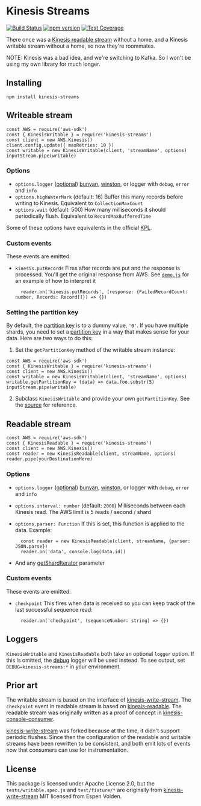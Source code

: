 Kinesis Streams
===============

[![Build Status](https://travis-ci.org/crccheck/kinesis-streams.svg?branch=master)](https://travis-ci.org/crccheck/kinesis-streams)
[![npm version](https://badge.fury.io/js/kinesis-streams.svg)](https://badge.fury.io/js/kinesis-streams)
[![Test Coverage](https://codeclimate.com/github/crccheck/kinesis-streams/badges/coverage.svg)](https://codeclimate.com/github/crccheck/kinesis-streams/coverage)

There once was a [Kinesis readable stream][kinesis-console-consumer] without a
home, and a Kinesis writable stream without a home, so now they're roommates.

NOTE: Kinesis was a bad idea, and we're switching to Kafka. So I won't be using
my own library for much longer.


Installing
----------

    npm install kinesis-streams


Writeable stream
----------------

    const AWS = require('aws-sdk')
    const { KinesisWritable } = require('kinesis-streams')
    const client = new AWS.Kinesis()
    client.config.update({ maxRetries: 10 })
    const writable = new KinesisWritable(client, 'streamName', options)
    inputStream.pipe(writable)

### Options

* `options.logger` ([optional](#loggers)) [bunyan], [winston], or logger with `debug`, `error` and `info`
* `options.highWaterMark` (default: 16) Buffer this many records before writing to Kinesis. Equivalent to `CollectionMaxCount`
* `options.wait` (default: 500) How many milliseconds it should periodically flush. Equivalent to `RecordMaxBufferedTime`

Some of these options have equivalents in the official [KPL].

### Custom events

These events are emitted:

* `kinesis.putRecords` Fires after records are put and the response is processed. You'll get the original response from AWS. See [`demo.js`](./demo.js) for an example of how to interpret it

        reader.on('kinesis.putRecords', (response: {FailedRecordCount: number, Records: Record[]}) => {})

### Setting the partition key

By default, the [partition key] is to a dummy value, `'0'`. If you have
multiple shards, you need to set a [partition key] in a way that makes sense
for your data. Here are two ways to do this:

1. Set the `getPartitionKey` method of the writable stream instance:

  ```
  const AWS = require('aws-sdk')
  const { KinesisWritable } = require('kinesis-streams')
  const client = new AWS.Kinesis()
  const writable = new KinesisWritable(client, 'streamName', options)
  writable.getPartitionKey = (data) => data.foo.substr(5)
  inputStream.pipe(writable)
  ```

2. Subclass `KinesisWritable` and provide your own `getPartitionKey`. See the [source](https://github.com/crccheck/kinesis-streams/blob/master/lib/writable.js) for reference.


Readable stream
---------------

    const AWS = require('aws-sdk')
    const { KinesisReadable } = require('kinesis-streams')
    const client = new AWS.Kinesis()
    const reader = new KinesisReadable(client, streamName, options)
    reader.pipe(yourDestinationHere)

### Options

* `options.logger` ([optional](#loggers)) [bunyan], [winston], or logger with `debug`, `error` and `info`
* `options.interval: number` (default: `2000`) Milliseconds between each Kinesis read. The AWS limit is 5 reads / second / shard
* `options.parser: Function` If this is set, this function is applied to the data. Example:

        const reader = new KinesisReadable(client, streamName, {parser: JSON.parse})
        reader.on('data', console.log(data.id))

* And any [getShardIterator] parameter

### Custom events

These events are emitted:

* `checkpoint` This fires when data is received so you can keep track of the last successful sequence read:

        reader.on('checkpoint', (sequenceNumber: string) => {})


Loggers
-------

`KinesisWritable` and `KinesisReadable` both take an optional `logger` option.
If this is omitted, the [debug] logger will be used instead. To see output, set
`DEBUG=kinesis-streams:*` in your environment.


Prior art
---------

The writable stream is based on the interface of [kinesis-write-stream]. The
`checkpoint` event in readable stream is based on [kinesis-readable]. The
readable stream was originally written as a proof of concept in
[kinesis-console-consumer].

[kinesis-write-stream] was forked because at the time, it didn't support
periodic flushes. Since then the configuration of the readable and writable
streams have been rewritten to be consistent, and both emit lots of events now
that consumers can use for instrumentation.


License
-------

This package is licensed under Apache License 2.0, but the
`tests/writable.spec.js` and `test/fixture/*` are originally from
[kinesis-write-stream] MIT licensed from Espen Volden.


[bunyan]: https://github.com/trentm/node-bunyan
[debug]: https://github.com/visionmedia/debug
[getShardIterator]: http://docs.aws.amazon.com/AWSJavaScriptSDK/latest/AWS/Kinesis.html#getShardIterator-property
[Kafka quickstart]: http://kafka.apache.org/documentation.html#quickstart_consume
[kinesis-console-consumer]: https://github.com/crccheck/kinesis-console-consumer
[kinesis-readable]: https://github.com/rclark/kinesis-readable
[kinesis-write-stream]: https://github.com/voldern/kinesis-write-stream
[KPL]: https://docs.aws.amazon.com/streams/latest/dev/developing-producers-with-kpl.html
[partition key]: https://docs.aws.amazon.com/streams/latest/dev/key-concepts.html#partition-key
[winston]: https://github.com/winstonjs/winston
